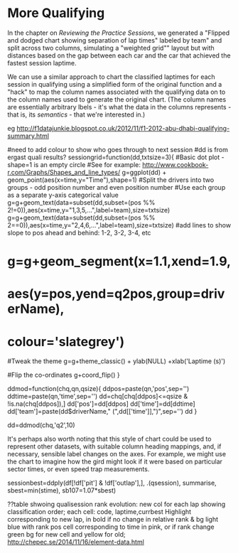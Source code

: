 

# More Qualifying

In the chapter on *Reviewing the Practice Sessions*, we generated a "Flipped and dodged chart showing separation of lap times" labeled by team" and split across two columns, simulating a "weighted grid"" layout but with distances based on the gap between each car and the car that achieved the fastest session laptime.

We can use a similar approach to chart the classified laptimes for each session in qualifying using a simplified form of the original function and a "hack" to map the column names associated with the qualifying data on to the column names used to generate the original chart. (The column names are essentially arbitrary lbels - it's what the data in the columns represents - that is, its *semantics*  - that we're interested in.)

eg http://f1datajunkie.blogspot.co.uk/2012/11/f1-2012-abu-dhabi-qualifying-summary.html

#need to add colour to show who goes through to next session
#dd is from ergast quali results?
sessiongrid=function(dd,txtsize=3){
  #Basic dot plot - shape=1 is an empty circle
  #See for example: http://www.cookbook-r.com/Graphs/Shapes_and_line_types/
  g=ggplot(dd) + geom_point(aes(x=time,y="Time"),shape=1)
  #Split the drivers into two groups - odd position number and even position number
  #Use each group as a separate y-axis categorical value
  g=g+geom_text(data=subset(dd,subset=(pos %% 2!=0)),aes(x=time,y="1,3,5,...",label=team),size=txtsize)
  g=g+geom_text(data=subset(dd,subset=(pos %% 2==0)),aes(x=time,y="2,4,6,...",label=team),size=txtsize)
  #add lines to show slope to pos ahead and behind: 1-2, 3-2, 3-4, etc
 # g=g+geom_segment(x=1.1,xend=1.9,
  #                 aes(y=pos,yend=q2pos,group=driverName),
  #                 colour='slategrey')
  #Tweak the theme
  g=g+theme_classic() + ylab(NULL) +xlab('Laptime (s)')

  #Flip the co-ordinates
  g+coord_flip()
}






ddmod=function(chq,qn,qsize){
  ddpos=paste(qn,'pos',sep='')
  ddtime=paste(qn,'time',sep='')
  dd=chq[chq[ddpos]<=qsize & !is.na(chq[ddpos]),]
  dd['pos']=dd[ddpos]
  dd['time']=dd[ddtime]
  dd['team']=paste(dd$driverName," (",dd[['time']],")",sep='')
  dd
}

dd=ddmod(chq,'q2',10)

It's perhaps also worth noting that this style of chart could be used to represent other datasets, with suitable column heading mappings, and, if necessary, sensible label changes on the axes. For example, we might use the chart to imagine how the gird might look if it were based on particular sector times, or even speed trap measurements.

  sessionbest=ddply(df[!df['pit'] & !df['outlap'],],
              .(qsession),
              summarise,
              sbest=min(stime),
              sb107=1.07*sbest)
              
              
 ??table shwoing qualisession rank evolution:
new col for each lap showing classification order; each cell: code, laptime,currbest Highlight corresponding to new lap, in bold if no change in relative rank & bg light blue with rank pos cell corresponding to time in pink, or if rank change green bg for new cell and yellow for old;
http://chepec.se/2014/11/16/element-data.html
